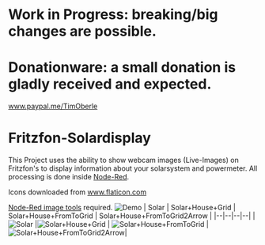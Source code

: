 # Work in Progress: breaking/big changes are possible.

# Donationware: a small donation is gladly received and expected. 
www.paypal.me/TimOberle

# Fritzfon-Solardisplay

This Project uses the ability to show webcam images (Live-Images) on Fritzfon's to display information about your solarsystem and powermeter.
All processing is done inside [Node-Red](https://nodered.org/).

Icons downloaded from www.flaticon.com

[Node-Red image tools](https://flows.nodered.org/node/node-red-contrib-image-tools) required.
![Demo](https://github.com/gitmacer/Fritzfon-Solardisplay/raw/main/Demo-Images/Demo.jpg)
| Solar | Solar+House+Grid | Solar+House+FromToGrid | Solar+House+FromToGrid2Arrow |
|--|--|--|--|
| ![Solar](https://raw.githubusercontent.com/gitmacer/Fritzfon-Solardisplay/main/Demo-Images/Solar-Power.png) |![Solar+House+Grid](https://github.com/gitmacer/Fritzfon-Solardisplay/blob/main/Demo-Images/Solar+House+Grid-Power.png?raw=true) | ![Solar+House+FromToGrid](https://github.com/gitmacer/Fritzfon-Solardisplay/blob/main/Demo-Images/Solar+House+FromToGrid-Today.png?raw=true) |![Solar+House+FromToGrid2Arrow](https://github.com/gitmacer/Fritzfon-Solardisplay/blob/main/Demo-Images/Solar+House+FromToGrid2Arrow-Today.png?raw=true)|

